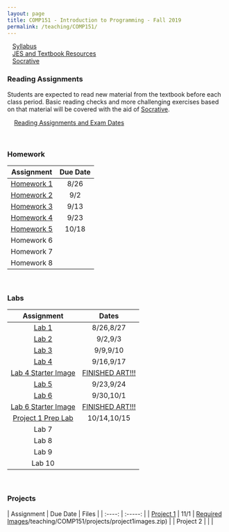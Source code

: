 ```yaml
---
layout: page
title: COMP151 - Introduction to Programming - Fall 2019
permalink: /teaching/COMP151/
---
```


&nbsp;&nbsp;&nbsp;[Syllabus](/teaching/COMP151/comp151-syllabus.pdf)  
&nbsp;&nbsp;&nbsp;[JES and Textbook Resources](http://coweb.cc.gatech.edu/mediaComp-teach#Python)  
&nbsp;&nbsp;&nbsp;[Socrative](https://socrative.com/)  



### Reading Assignments  

Students are expected to read new material from the textbook before each
class period. Basic reading checks and more challenging exercises based on
that material will be covered with the aid of [Socrative](https://socrative.com/).

&nbsp;&nbsp;&nbsp;&nbsp;[Reading Assignments and Exam Dates](/teaching/COMP151/homework/Reading)    

&nbsp;  


### Homework

| Assignment | Due Date |
| :----: | :-----: |
| [Homework 1](/teaching/COMP151/homework/homework1) | 8/26 |
| [Homework 2](/teaching/COMP151/homework/homework2) | 9/2 |
| [Homework 3](/teaching/COMP151/homework/homework3) | 9/13 |
| [Homework 4](/teaching/COMP151/homework/homework4) | 9/23 |
| [Homework 5](/teaching/COMP151/homework/homework5) | 10/18 |
| Homework 6 | |
| Homework 7 | |
| Homework 8 | |

&nbsp;   

### Labs

| Assignment | Dates |
| :----: | :-----: |
| [Lab 1](/teaching/COMP151/labs/lab1) | 8/26,8/27|
| [Lab 2](/teaching/COMP151/labs/lab2) | 9/2,9/3|
| [Lab 3](/teaching/COMP151/labs/lab3) | 9/9,9/10 |
| [Lab 4](/teaching/COMP151/labs/lab4)  | 9/16,9/17 |
| [Lab 4 Starter Image](/teaching/COMP151/labs/Lab4Starter.jpg) | [FINISHED ART!!!](/teaching/COMP151/labs/lab4Art) |
| [Lab 5](/teaching/COMP151/labs/lab5) | 9/23,9/24 |
| [Lab 6](/teaching/COMP151/labs/lab6) | 9/30,10/1 |
| [Lab 6 Starter Image](/teaching/COMP151/labs/Lab6-CatInABox-scaled.jpg) | [FINISHED ART!!!](/teaching/COMP151/labs/lab6Art) |
| [Project 1 Prep Lab](/teaching/COMP151/labs/project1prep) | 10/14,10/15 |
| Lab 7 | |
| Lab 8 | |
| Lab 9 | |
| Lab 10 | |

&nbsp;  

### Projects

| Assignment | Due Date | Files |
| :----: | :-----: |
| [Project 1](/teaching/COMP151/projects/project1) | 11/1 | [Required Images]()/teaching/COMP151/projects/project1images.zip)  | 
| Project 2 | | |

&nbsp;  

